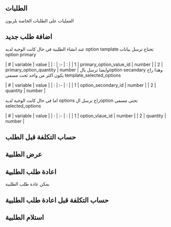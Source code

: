 ## الطلبات
العمليات على الطلبات الخاصة بلزبون 

<api-ref title="get all  customer orders" verb="get" route="api/orders" :response-codes="[200]">
    <template v-slot:description>
    جلب كل الطلبات الخاصة بالزبون
    </template>
    <template v-slot:body>
    </template>
    <template v-slot:200>
        <pre>
{
'orders' => [array],
}
</pre>
</template>
</api-ref>

##  اضافة طلب  جديد
عند انشاء الطلبية في حال كانت الوجبة لديه option tamplate 
تحتاج ترسل بيانات option primary

| # | variable   | value |
| : |   :-   |  :  |
| 1 | primary_option_value_id | number  |
| 2 | primary_option_quantity   | number  |
وايضا ترسل بالoption secandary وهذا راح يكون اكثر من واحد تحت مسمى template_selected_options 

| # | variable   | value |
| : |   :-   |  :  |
| 1 | option_secondary_id | number  |
| 2 | quantity   | number  |

اما في حال كانت الوجبة لديه options راح ترسل الoption تحتى مسمى 
selected_options

| # | variable   | value |
| : |   :-   |  :  |
| 1 | option_vlaue_id | number  |
| 2 | quantity   | number  |

<api-ref title="add new order " verb="post" route="api/orders" :response-codes="[200]">
    <template v-slot:description>
اضافة طلب جديد
    </template>
    <template v-slot:body>
      <api-ref-item name="address_id" :required="true" type="number">
            address id is id address
        </api-ref-item>
        <api-ref-item name="restaurant_id" :required="true" type="number">
            restaurant id is id restaurant 
        </api-ref-item>
        <api-ref-item name="service_info_type" :required="true" type="boolean">
            service info type is 0=> takeaway 1=> delivery
        </api-ref-item>
         <api-ref-item name="order_items" :required="true" type="array">
             order_items is array of content 
             item_id => item id is id item 
             quantity => quantity is quantity of item 
             note => note is note about item 
             if(option is template )
             primary_option_value_id => is id of primary option value
             primary_option_quantity => is quantity of primary option value
             template_selected_options =>  template_selected_options is array of content
             [
             option_secondary_id => is id of option secondary of template 
             quantity =>is quantity of option secondary of template
             ]
            else 
            selected_options =>  selected_options is array of content
            [
            option_vlaue_id=> option value id is id of option value
            quantity =>  quantity is quantity of option value
            ]
        </api-ref-item>
    </template>
    <template v-slot:200>
        <pre>
{
'message' =>'order is created successfully',
}
</pre>
</template>
</api-ref>

## حساب التكلفة قبل الطلب

<api-ref title="calc-order-item new order " verb="post" route="api/orders/calc-order-item" :response-codes="[200]">
    <template v-slot:description>
نفس بيانات الطلبية
    </template>
    <template v-slot:body>
    </template>
    <template v-slot:200>
        <pre>
{
"data": {
        "sub_total": 1274.98,
        "minimum_order_adjustment_amount": 824444.02,
        "total_amount": 825719,
        "delivery_fee": 0,
        "min_order_price": 825719
    }
}
</pre>
</template>
</api-ref>

##  عرض  الطلبية 

<api-ref title="get order data" verb="get" route="api/orders/{order}" :response-codes="[200]">
    <template v-slot:description>
جلب بيانات الطلبية 
    </template>
    <template v-slot:body>
    </template>
    <template v-slot:200>
        <pre>
{
'order' =>{order},
}
</pre>
</template>
</api-ref>


##  اعادة طلب  الطلبية 
بمكن عادة طلب الطلبية 

<api-ref title="store reorder data" verb="post" route="api/orders/{order}/reorder" :response-codes="[200]">
    <template v-slot:description>
تكرر الطلبية    
</template>
    <template v-slot:body>
     <api-ref-item name="service_info_type" :required="true" type="boolean">
            service info type is 0=> takeaway 1=> delivery
        </api-ref-item>
    </template>
    <template v-slot:200>
        <pre>
{
'order' =>{order},
}
</pre>
</template>
</api-ref>

##  حساب التكلفة قبل  اعادة طلب  الطلبية 

<api-ref title="calc-reorder-item reorder data" verb="post" route="api/orders/{order}/calc-reorder-item" :response-codes="[200]">
    <template v-slot:description>
نفس بيانات اعادة الطلبية</template>
    <template v-slot:body>
    </template>
    <template v-slot:200>
        <pre>
{
 "data": {data}
}
</pre>
</template>
</api-ref>

## استلام الطلبية 

<api-ref title=" order delivered " verb="post" route="api/orders/{order}/delivered" :response-codes="[200]">
    <template v-slot:description>
استلام الطلبية    </template>
    <template v-slot:body>
    </template>
    <template v-slot:200>
        <pre>
{
'message' =>'order change status to Delivered successfully',
}
</pre>
</template>
</api-ref>
